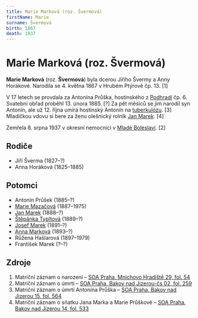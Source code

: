```yaml
---
title: Marie Marková (roz. Švermová)
firstName: Marie
surname: Švermová
birth: 1867
death: 1937
---
```

# Marie Marková (roz. Švermová)

**Marie Marková** (roz. **Švermová**) byla dcerou Jiřího Švermy a Anny Horákové. Narodila se 4. května 1867 v Hrubém Ptýrově čp. 13. [1]

V 17 letech se provdala za Antonína Průška, hostinského z [Podhradí](https://cs.wikipedia.org/wiki/Podhrad%C3%AD_(Bakov_nad_Jizerou)) čp. 6. Svatební obřad proběhl 13. února 1885. [?] Za pět měsíců se jim narodil syn Antonín, ale už 12. října umírá hostinský Antonín na [tuberkulózu](https://cs.wikipedia.org/wiki/Tuberkul%C3%B3za). [3] Mladičkou vdovu si bere za ženu olešnický rolník [Jan Marek](marek-jan-1860.md). [4]

Zemřela 8. srpna 1937 v okresní nemocnici v [Mladé Boleslavi](https://cs.wikipedia.org/wiki/Mlad%C3%A1_Boleslav). [2]


## Rodiče

- Jiří Šverma (1827–?)
- Anna Horáková (1825–1885)


## Potomci

- Antonín Průšek (1885–?)
- [Marie Mazačová](markova-marie-1887.md) (1887–1975)
- [Jan Marek](marek-jan-1888.md) (1888–?)
- [Štěpánka Typltová](markova-stepanka-1889.md) (1889–?)
- [Josef Marek](marek-josef-1891.md) (1891–?)
- [Anna Marková](markova-anna-1893.md) (1893–?)
- Růžena Hašlarová (1897–1979)
- František Marek (?–?)


## Zdroje

1. Matriční záznam o narození – [SOA Praha, Mnichovo Hradiště 29, fol. 54](http://ebadatelna.soapraha.cz/d/8840/30)
2. Matriční záznam o úmrtí – [SOA Praha, Bakov nad Jizerou-čs 02, fol. 259](http://ebadatelna.soapraha.cz/d/14077/183)
3. Matriční záznam o úmrtí Antonína Průška – [SOA Praha, Bakov nad Jizerou 15, fol. 564](http://ebadatelna.soapraha.cz/d/3759/277)
4. Matriční záznam o sňatku Jana Marka a Marie Průškové – [SOA Praha, Bakov nad Jizerou 14, fol. 533](http://ebadatelna.soapraha.cz/d/3758/251)
